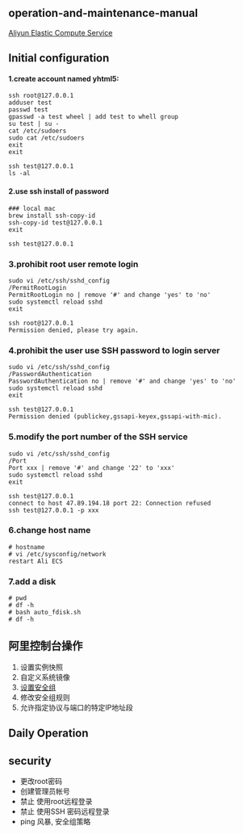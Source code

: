 ## operation-and-maintenance-manual

[Aliyun Elastic Compute Service][aliecs]

## Initial configuration

#### 1.create account named yhtml5:

```
ssh root@127.0.0.1
adduser test 
passwd test
gpasswd -a test wheel | add test to whell group
su test | su -
cat /etc/sudoers
sudo cat /etc/sudoers
exit
exit

ssh test@127.0.0.1
ls -al
```

#### 2.use ssh install of password

```
### local mac
brew install ssh-copy-id
ssh-copy-id test@127.0.0.1
exit

ssh test@127.0.0.1 
```

### 3.prohibit root user remote login

```
sudo vi /etc/ssh/sshd_config
/PermitRootLogin
PermitRootLogin no | remove '#' and change 'yes' to 'no'
sudo systemctl reload sshd
exit

ssh root@127.0.0.1
Permission denied, please try again.
```

### 4.prohibit the user use SSH password to login server

```
sudo vi /etc/ssh/sshd_config
/PasswordAuthentication
PasswordAuthentication no | remove '#' and change 'yes' to 'no'
sudo systemctl reload sshd
exit

ssh test@127.0.0.1
Permission denied (publickey,gssapi-keyex,gssapi-with-mic).
```

### 5.modify the port number of the SSH service

```
sudo vi /etc/ssh/sshd_config
/Port
Port xxx | remove '#' and change '22' to 'xxx'
sudo systemctl reload sshd
exit

ssh test@127.0.0.1
connect to host 47.89.194.18 port 22: Connection refused
ssh test@127.0.0.1 -p xxx
```

### 6.change host name

```
# hostname
# vi /etc/sysconfig/network
restart Ali ECS
```

### 7.add a disk

```
# pwd
# df -h
# bash auto_fdisk.sh
# df -h
```

## 阿里控制台操作

1. 设置实例快照
2. 自定义系统镜像
3. [设置安全组][安全组应用案例]
4. 修改安全组规则
5. 允许指定协议与端口的特定IP地址段

## Daily Operation

## security
* 更改root密码
* 创建管理员帐号
* 禁止 使用root远程登录
* 禁止 使用SSH 密码远程登录
* ping 风暴, 安全组策略


[安全组应用案例]:https://help.aliyun.com/document_detail/25475.html?spm=5176.2020520101.121.2.9mmMov
[aliecs]:http://ninghao.net/course/1584